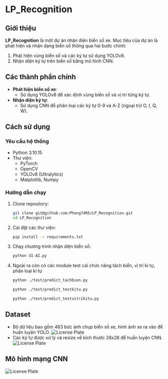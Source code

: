 # LP_Recognition

## Giới thiệu
**LP_Recognition** là một dự án nhận diện biển số xe. Mục tiêu của dự án là phát hiện và nhận dạng biển số thông qua hai bước chính:
1. Phát hiện vùng biển số và các ký tự sử dụng YOLOv8.
2. Nhận diện ký tự trên biển số bằng mô hình CNN.

## Các thành phần chính
- **Phát hiện biển số xe**:
  - Sử dụng YOLOv8 để xác định vùng biển số và vị trí từng ký tự.
- **Nhận diện ký tự**:
  - Sử dụng CNN để phân loại các ký tự 0-9 và A-Z (ngoại trừ O, I, Q, W).

## Cách sử dụng
### Yêu cầu hệ thống
- Python 3.10.15
- Thư viện:
  - PyTorch
  - OpenCV
  - YOLOv8 (Ultralytics)
  - Matplotlib, Numpy

### Hướng dẫn chạy
1. Clone repository:
   ```bash
   git clone git@github.com:Phong74R5/LP_Recognition.git
   cd LP_Recognition
   ```
2. Cài đặt các thư viện:
   ```bash
   pip install -r requirements.txt
   ```
3. Chạy chương trình nhận diện biển số:
   ```bash
   python UI-AI.py
    ```
4. Ngoài ra còn có các module test cái chức năng tách biển, vị trí kí tự, phân loại kí tự
    ```bash
    python ./test/predict_tachbien.py 
    ```
    ```bash
    python ./test/predict_testkitu.py 
    ```
    ```bash
    python ./test/predict_testvitrikitu.py 
    ```
## Dataset
- Bộ dữ liệu bao gồm 463 bức ảnh chụp biển số xe, hình ảnh xe ra vào để huấn luyện YOLO.
![License Plate](img/dataset_bienso.png)
- Các ký tự được xử lý và resize về kích thước 28x28 để huấn luyện CNN.
![License Plate](img/dataset_char.png)

## Mô hình mạng CNN
![License Plate](img/CNN.png)